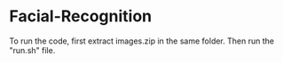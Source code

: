 # Facial-Recognition
To run the code, first extract images.zip in the same folder. Then run the "run.sh" file.
